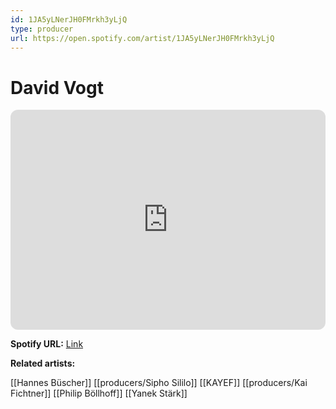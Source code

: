 ```yaml
---
id: 1JA5yLNerJH0FMrkh3yLjQ
type: producer
url: https://open.spotify.com/artist/1JA5yLNerJH0FMrkh3yLjQ
---
```

# David Vogt

<iframe style="border-radius:12px" src="https://open.spotify.com/embed/artist/1JA5yLNerJH0FMrkh3yLjQ" width="100%" height="352" frameBorder="0" allowfullscreen="" allow="autoplay; clipboard-write; encrypted-media; fullscreen; picture-in-picture" loading="lazy"></iframe>

**Spotify URL:** [Link](https://open.spotify.com/artist/1JA5yLNerJH0FMrkh3yLjQ)

**Related artists:**

[[Hannes Büscher]]
[[producers/Sipho Sililo]]
[[KAYEF]]
[[producers/Kai Fichtner]]
[[Philip Böllhoff]]
[[Yanek Stärk]]
